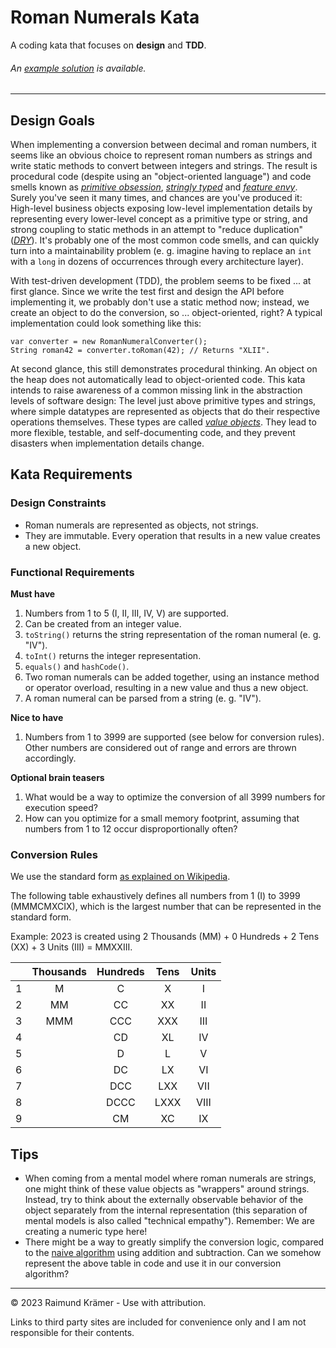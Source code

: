 # Roman Numerals Kata

A coding kata that focuses on **design** and **TDD**.


###### *An [example solution](https://github.com/kraemer-raimund/roman-numerals-kata-solution-example) is available.*
___

## Design Goals

When implementing a conversion between decimal and roman numbers, it seems like an obvious choice to represent roman numbers as strings and write static methods to convert between integers and strings. The result is procedural code (despite using an "object-oriented language") and code smells known as [*primitive obsession*](https://refactoring.guru/smells/primitive-obsession), [*stringly typed*](https://wiki.c2.com/?StringlyTyped) and [*feature envy*](https://refactoring.guru/smells/feature-envy). Surely you've seen it many times, and chances are you've produced it: High-level business objects exposing low-level implementation details by representing every lower-level concept as a primitive type or string, and strong coupling to static methods in an attempt to "reduce duplication" ([*DRY*](https://wiki.c2.com/?DontRepeatYourself)). It's probably one of the most common code smells, and can quickly turn into a maintainability problem (e. g. imagine having to replace an `int` with a `long` in dozens of occurrences through every architecture layer).

With test-driven development (TDD), the problem seems to be fixed ... at first glance. Since we write the test first and design the API before implementing it, we probably don't use a static method now; instead, we create an object to do the conversion, so ... object-oriented, right? A typical implementation could look something like this:

```
var converter = new RomanNumeralConverter();
String roman42 = converter.toRoman(42); // Returns "XLII".
```

At second glance, this still demonstrates procedural thinking. An object on the heap does not automatically lead to object-oriented code. This kata intends to raise awareness of a common missing link in the abstraction levels of software design: The level just above primitive types and strings, where simple datatypes are represented as objects that do their respective operations themselves. These types are called [*value objects*](https://wiki.c2.com/?ValueObject). They lead to more flexible, testable, and self-documenting code, and they prevent disasters when implementation details change.

## Kata Requirements

### Design Constraints

- Roman numerals are represented as objects, not strings.
- They are immutable. Every operation that results in a new value creates a new object.

### Functional Requirements

**Must have**

1. Numbers from 1 to 5 (I, II, III, IV, V) are supported.
1. Can be created from an integer value.
1. `toString()` returns the string representation of the roman numeral (e. g. "IV").
1. `toInt()` returns the integer representation.
1. `equals()` and `hashCode()`.
1. Two roman numerals can be added together, using an instance method or operator overload, resulting in a new value and thus a new object.
1. A roman numeral can be parsed from a string (e. g. "IV").

**Nice to have**

1. Numbers from 1 to 3999 are supported (see below for conversion rules). Other numbers are considered out of range and errors are thrown accordingly.

**Optional brain teasers**

1. What would be a way to optimize the conversion of all 3999 numbers for execution speed?
2. How can you optimize for a small memory footprint, assuming that numbers from 1 to 12 occur disproportionally often?

### Conversion Rules

We use the standard form [as explained on Wikipedia](https://en.wikipedia.org/wiki/Roman_numerals#Standard_form).

The following table exhaustively defines all numbers from 1 (I) to 3999 (MMMCMXCIX), which is the largest number that can be represented in the standard form.

Example: 2023 is created using 2 Thousands (MM) + 0 Hundreds + 2 Tens (XX) + 3 Units (III) = MMXXIII.

|   | Thousands | Hundreds | Tens | Units  |
|:-:|:---------:|:--------:|:----:|:------:|
| 1 | M         | C        | X    | I      |
| 2 | MM        | CC       | XX   | II     |
| 3 | MMM       | CCC      | XXX  | III    |
| 4 |           | CD       | XL   | IV     |
| 5 |           | D        | L    | V      |
| 6 |           | DC       | LX   | VI     |
| 7 |           | DCC      | LXX  | VII    |
| 8 |           | DCCC     | LXXX | VIII   |
| 9 |           | CM       | XC   | IX     |

## Tips

- When coming from a mental model where roman numerals are strings, one might think of these value objects as "wrappers" around strings. Instead, try to think about the externally observable behavior of the object separately from the internal representation (this separation of mental models is also called "technical empathy"). Remember: We are creating a numeric type here!
- There might be a way to greatly simplify the conversion logic, compared to the [naive algorithm](https://stackoverflow.com/a/5700793/3726133) using addition and subtraction. Can we somehow represent the above table in code and use it in our conversion algorithm?

___

© 2023 Raimund Krämer - Use with attribution.

Links to third party sites are included for convenience only and I am not responsible for their contents.
